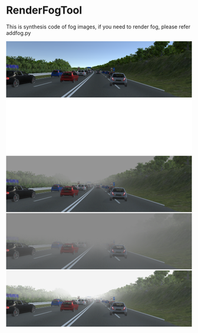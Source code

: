 # RenderFogTool

This is synthesis code of fog images, if you need to render fog, please refer addfog.py

![](./image/00000.png)
![](./image/depth/00000.png)
![](./fog_0.3_0.0001.png)
![](./fog_0.3_0.0007.png)
![](./fog_0.7_0.0001.png)
